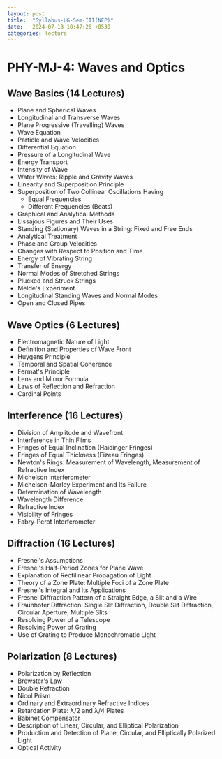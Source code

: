 ```yaml
---
layout: post
title:  "Syllabus-UG-Sem-III(NEP)"
date:   2024-07-13 10:47:26 +0530
categories: lecture
---
```


# PHY-MJ-4: Waves and Optics

## Wave Basics (14 Lectures)

- Plane and Spherical Waves
- Longitudinal and Transverse Waves
- Plane Progressive (Travelling) Waves
- Wave Equation
- Particle and Wave Velocities
- Differential Equation
- Pressure of a Longitudinal Wave
- Energy Transport
- Intensity of Wave
- Water Waves: Ripple and Gravity Waves
- Linearity and Superposition Principle
- Superposition of Two Collinear Oscillations Having
  - Equal Frequencies
  - Different Frequencies (Beats)
- Graphical and Analytical Methods
- Lissajous Figures and Their Uses
- Standing (Stationary) Waves in a String: Fixed and Free Ends
- Analytical Treatment
- Phase and Group Velocities
- Changes with Respect to Position and Time
- Energy of Vibrating String
- Transfer of Energy
- Normal Modes of Stretched Strings
- Plucked and Struck Strings
- Melde's Experiment
- Longitudinal Standing Waves and Normal Modes
- Open and Closed Pipes

## Wave Optics (6 Lectures)

- Electromagnetic Nature of Light
- Definition and Properties of Wave Front
- Huygens Principle
- Temporal and Spatial Coherence
- Fermat's Principle
- Lens and Mirror Formula
- Laws of Reflection and Refraction
- Cardinal Points

## Interference (16 Lectures)

- Division of Amplitude and Wavefront
- Interference in Thin Films
- Fringes of Equal Inclination (Haidinger Fringes)
- Fringes of Equal Thickness (Fizeau Fringes)
- Newton's Rings: Measurement of Wavelength, Measurement of Refractive Index
- Michelson Interferometer
- Michelson-Morley Experiment and Its Failure
- Determination of Wavelength
- Wavelength Difference
- Refractive Index
- Visibility of Fringes
- Fabry-Perot Interferometer

## Diffraction (16 Lectures)

- Fresnel's Assumptions
- Fresnel's Half-Period Zones for Plane Wave
- Explanation of Rectilinear Propagation of Light
- Theory of a Zone Plate: Multiple Foci of a Zone Plate
- Fresnel's Integral and Its Applications
- Fresnel Diffraction Pattern of a Straight Edge, a Slit and a Wire
- Fraunhofer Diffraction: Single Slit Diffraction, Double Slit Diffraction, Circular Aperture, Multiple Slits
- Resolving Power of a Telescope
- Resolving Power of Grating
- Use of Grating to Produce Monochromatic Light

## Polarization (8 Lectures)

- Polarization by Reflection
- Brewster's Law
- Double Refraction
- Nicol Prism
- Ordinary and Extraordinary Refractive Indices
- Retardation Plate: λ/2 and λ/4 Plates
- Babinet Compensator
- Description of Linear, Circular, and Elliptical Polarization
- Production and Detection of Plane, Circular, and Elliptically Polarized Light
- Optical Activity